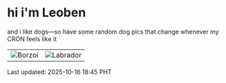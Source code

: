 # hi i'm Leoben

and i like dogs—so have some random dog pics that change whenever my CRON feels like it

|  |  |
|--------|----------|
| ![Borzoi](https://random-dog-vercel.vercel.app/api/random-borzoi?v=1760611514) | ![Labrador](https://random-dog-vercel.vercel.app/api/random-labrador?v=1760611514) |

Last updated: 2025-10-16 18:45 PHT
